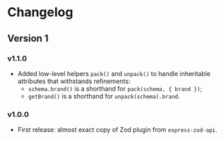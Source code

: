 # Changelog

## Version 1

### v1.1.0

- Added low-level helpers `pack()` and `unpack()` to handle inheritable attributes that withstands refinements:
  - `schema.brand()` is a shorthand for `pack(schema, { brand })`;
  - `getBrand()` is a shorthand for `unpack(schema).brand`.

### v1.0.0

- First release: almost exact copy of Zod plugin from `express-zod-api`.
